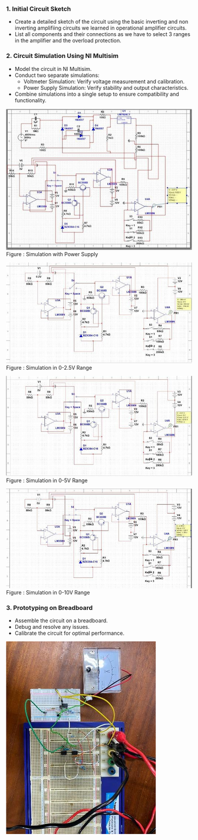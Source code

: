 ### 1. Initial Circuit Sketch
- Create a detailed sketch of the circuit using the basic inverting and non inverting amplifiing circuits we learned in operational amplifier circuits.
- List all components and their connections as we have to select 3 ranges in the amplifier and the overload protection.

### 2. Circuit Simulation Using NI Multisim
- Model the circuit in NI Multisim.
- Conduct two separate simulations:
  - Voltmeter Simulation: Verify voltage measurement and calibration.
  - Power Supply Simulation: Verify stability and output characteristics.
- Combine simulations into a single setup to ensure compatibility and functionality.
  
![Full Simulation](../Images/Simulation.jpg)
Figure : Simulation with Power Supply

![Simulation Range 1](../Images/Simulation3.jpg)
Figure : Simulation in 0-2.5V Range

![Simulation Range 2](../Images/Simulation2.jpg)
Figure : Simulation in 0-5V Range

![Simulation Range 3](../Images/Simulation4.jpg)
Figure : Simulation in 0-10V Range

### 3. Prototyping on Breadboard
- Assemble the circuit on a breadboard.
- Debug and resolve any issues.
- Calibrate the circuit for optimal performance.

![Breadboard Implementation](../Images/Breadboard_Implementation.jpg)
